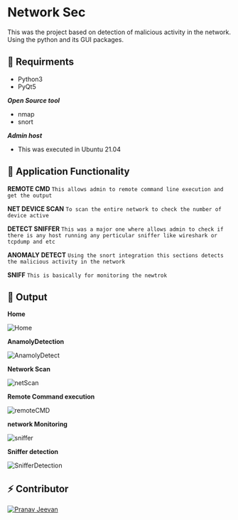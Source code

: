 # Network Sec

This was the project based on detection of malicious activity in the network. Using the python and its GUI packages.

## :cookie: Requirments 
- Python3
- PyQt5

***Open Source tool***
- nmap
- snort

***Admin host***
- This was executed in Ubuntu 21.04

## :orange_book: Application Functionality 
**REMOTE CMD**
``This allows admin to remote command line execution and get the output``

**NET DEVICE SCAN**
``To scan the entire network to check the number of device active``

**DETECT SNIFFER**
``This was a major one where allows admin to check if there is any host running any perticular sniffer like wireshark or tcpdump and etc``

**ANOMALY DETECT**
``Using the snort integration this sections detects the malicious activity in the network``

**SNIFF**
``This is basically for monitoring the newtrok``

## :art: Output
**Home**

![Home](https://user-images.githubusercontent.com/85948202/211370911-9188f364-af1d-48f5-9952-0967e8f87882.png?size=70)

**AnamolyDetection**

![AnamolyDetect](https://user-images.githubusercontent.com/85948202/211370964-e71e6278-22d7-4357-bc33-0fbf19152021.png)

**Network Scan**

![netScan](https://user-images.githubusercontent.com/85948202/211371096-cbcbf824-1ca5-470e-8c95-6bfef6e62def.png)

**Remote Command execution**

![remoteCMD](https://user-images.githubusercontent.com/85948202/211371114-878fa614-71c4-4b09-bab6-2d7a5310987a.png)

**network Monitoring**

![sniffer](https://user-images.githubusercontent.com/85948202/211371157-ba0ca3d9-0fb9-45c0-b064-12cab2384e23.png)


**Sniffer detection**

![SnifferDetection](https://user-images.githubusercontent.com/85948202/211371186-e4fa7d96-3cb0-4d5f-a848-d64d703b8fc1.png)


## :zap: Contributor

[![Pranav Jeevan](https://github.com/MelodicPollution1410.png?size=50)](https://github.com/MelodicPollution1410)

